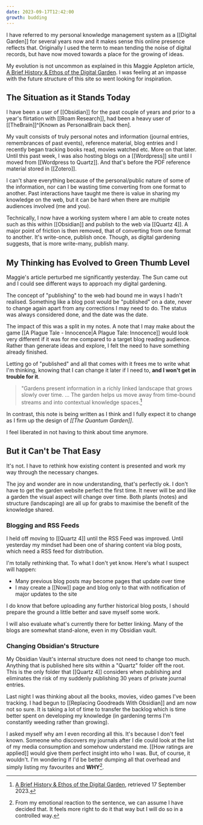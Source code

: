 ```yaml
---
date: 2023-09-17T12:42:00
growth: budding
---
```

I have referred to my personal knowledge management system as a [[Digital Garden]] for several years now and it makes sense this online presence reflects that. Originally I used the term to mean tending the noise of digital records, but have now moved towards a place for the growing of ideas.

My evolution is not uncommon as explained in this Maggie Appleton article, [A Brief History & Ethos of the Digital Garden](https://maggieappleton.com/garden-history). I was feeling at an impasse with the future structure of this site so went looking for inspiration.

## The Situation as it Stands Today
I have been a user of [[Obsidian]] for the past couple of years and prior to a year's flirtation with [[Roam Research]], had been a heavy user of [[TheBrain]]^[Known as PersonalBrain back then].

My vault consists of truly personal notes and information (journal entries, remembrances of past events), reference material, blog entries and I recently began tracking books read, movies watched etc. More on that later. Until this past week, I was also hosting blogs on a [[Wordpress]] site until I moved from [[Wordpress to Quartz]]. And that's before the PDF reference material stored in [[Zotero]].

I can't share everything because of the personal/public nature of some of the information, nor can I be wasting time converting from one format to another. Past interactions have taught me there is value in sharing my knowledge on the web, but it can be hard when there are multiple audiences involved (me and you).

Technically, I now have a working system where I am able to create notes such as this within [[Obsidian]] and publish to the web via [[Quartz 4]]. A major point of friction is then removed, that of converting from one format to another. It's write-once, publish once. Though, as digital gardening suggests, that is more write-many, publish many.

## My Thinking has Evolved to Green Thumb Level
Maggie's article perturbed me significantly yesterday. The Sun came out and I could see different ways to approach my digital gardening.

The concept of "publishing" to the web had bound me in ways I hadn't realised. Something like a blog post would be "published" on a date, never to change again apart from any corrections I may need to do. The status was always considered done, and the date was the date.

The impact of this was a split in my notes. A note that I may make about the game [[A Plague Tale - Innocence|A Plague Tale: Innocence]] would look very different if it was for me compared to a target blog reading audience. Rather than generate ideas and explore, I felt the need to have something already finished.

Letting go of "published" and all that comes with it frees me to write what I'm thinking, knowing that I can change it later if I need to, **and I won't get in trouble for it**.

> "Gardens present information in a richly linked landscape that grows slowly over time. ... The garden helps us move away from time-bound streams and into contextual knowledge spaces.[^1]

In contrast, this note is being written as I think and I fully expect it to change as I firm up the design of *[[The Quantum Garden]]*.

I feel liberated in not having to think about time anymore.

## But it Can't be That Easy
It's not. I have to rethink how existing content is presented and work my way through the necessary changes.

The joy and wonder are in now understanding, that's perfectly ok. I don't have to get the garden website perfect the first time. It never will be and like a garden the visual aspect will change over time. Both plants (notes) and structure (landscaping) are all up for grabs to maximise the benefit of the knowledge shared.

### Blogging and RSS Feeds
I held off moving to [[Quartz 4]] until the RSS Feed was improved. Until yesterday my mindset had been one of sharing content via blog posts, which need a RSS feed for distribution.

I'm totally rethinking that. To what I don't yet know. Here's what I suspect will happen:
- Many previous blog posts may become pages that update over time
- I may create a [[Now]] page and blog only to that with notification of major updates to the site

I do know that before uploading any further historical blog posts, I should prepare the ground a little better and save myself some work.

I will also evaluate what's currently there for better linking. Many of the blogs are somewhat stand-alone, even in my Obsidian vault.

### Changing Obsidian's Structure
My Obsidian Vault's internal structure does not need to change too much. Anything that is published here sits within a "Quartz" folder off the root. This is the only folder that [[Quartz 4]] considers when publishing and eliminates the risk of my suddenly publishing 30 years of private journal entries.

Last night I was thinking about all the books, movies, video games I've been tracking. I had begun to [[Replacing Goodreads With Obsidian]] and am now not so sure. It is taking a lot of time to transfer the backlog which is time better spent on developing my knowledge (in gardening terms I'm constantly weeding rather than growing).

I asked myself why am I even recording all this. It's because I don't feel known. Someone who discovers my journals after I die could look at the list of my media consumption and somehow understand me. [[How ratings are applied]] would give them perfect insight into who I was. But, of course, it wouldn't. I'm wondering if I'd be better dumping all that overhead and simply listing my favourites and **WHY**[^2].


[^1]: [A Brief History & Ethos of the Digital Garden](https://omnivore.app/quantumgardener/a-brief-history-ethos-of-the-digital-garden-18a977b1a72), retrieved 17 September 2023.
[^2]: From my emotional reaction to the sentence, we can assume I have decided that. It feels more right to do it that way but I will do so in a controlled way.
